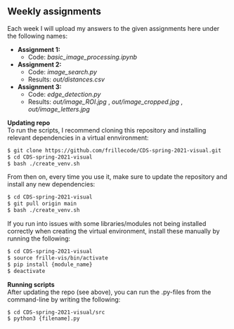 ## Weekly assignments
Each week I will upload my answers to the given assignments here under the following names:
- __Assignment 1:__   
  - Code: _basic\_image\_processing.ipynb_  
- __Assignment 2:__ 
  - Code: _image\_search.py_   
  - Results: _out/distances.csv_
- __Assignment 3:__ 
  - Code: _edge\_detection.py_
  - Results: _out/image\_ROI.jpg_ , _out/image\_cropped.jpg_ , _out/image\_letters.jpg_


__Updating repo__  
To run the scripts, I recommend cloning this repository and installing relevant dependencies in a virtual ennvironment:

```bash
$ git clone https://github.com/frillecode/CDS-spring-2021-visual.git
$ cd CDS-spring-2021-visual
$ bash ./create_venv.sh
```
From then on, every time you use it, make sure to update the repository and install any new dependencies:
```bash
$ cd CDS-spring-2021-visual
$ git pull origin main
$ bash ./create_venv.sh
```
If you run into issues with some libraries/modules not being installed correctly when creating the virtual environment, install these manually by running the following:
```bash
$ cd CDS-spring-2021-visual
$ source frille-vis/bin/activate
$ pip install {module_name}
$ deactivate
```

__Running scripts__  
After updating the repo (see above), you can run the .py-files from the command-line by writing the following:
``` bash
$ cd CDS-spring-2021-visual/src
$ python3 {filename].py
```
